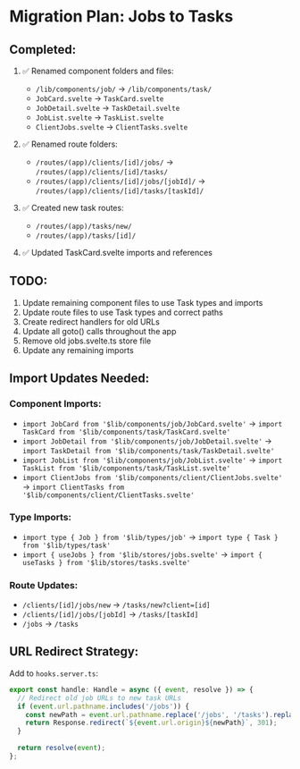 # Migration Plan: Jobs to Tasks

## Completed:
1. ✅ Renamed component folders and files:
   - `/lib/components/job/` → `/lib/components/task/`
   - `JobCard.svelte` → `TaskCard.svelte`
   - `JobDetail.svelte` → `TaskDetail.svelte`
   - `JobList.svelte` → `TaskList.svelte`
   - `ClientJobs.svelte` → `ClientTasks.svelte`

2. ✅ Renamed route folders:
   - `/routes/(app)/clients/[id]/jobs/` → `/routes/(app)/clients/[id]/tasks/`
   - `/routes/(app)/clients/[id]/jobs/[jobId]/` → `/routes/(app)/clients/[id]/tasks/[taskId]/`

3. ✅ Created new task routes:
   - `/routes/(app)/tasks/new/`
   - `/routes/(app)/tasks/[id]/`

4. ✅ Updated TaskCard.svelte imports and references

## TODO:
1. Update remaining component files to use Task types and imports
2. Update route files to use Task types and correct paths
3. Create redirect handlers for old URLs
4. Update all goto() calls throughout the app
5. Remove old jobs.svelte.ts store file
6. Update any remaining imports

## Import Updates Needed:

### Component Imports:
- `import JobCard from '$lib/components/job/JobCard.svelte'` → `import TaskCard from '$lib/components/task/TaskCard.svelte'`
- `import JobDetail from '$lib/components/job/JobDetail.svelte'` → `import TaskDetail from '$lib/components/task/TaskDetail.svelte'`
- `import JobList from '$lib/components/job/JobList.svelte'` → `import TaskList from '$lib/components/task/TaskList.svelte'`
- `import ClientJobs from '$lib/components/client/ClientJobs.svelte'` → `import ClientTasks from '$lib/components/client/ClientTasks.svelte'`

### Type Imports:
- `import type { Job } from '$lib/types/job'` → `import type { Task } from '$lib/types/task'`
- `import { useJobs } from '$lib/stores/jobs.svelte'` → `import { useTasks } from '$lib/stores/tasks.svelte'`

### Route Updates:
- `/clients/[id]/jobs/new` → `/tasks/new?client=[id]`
- `/clients/[id]/jobs/[jobId]` → `/tasks/[taskId]`
- `/jobs` → `/tasks`

## URL Redirect Strategy:

Add to `hooks.server.ts`:
```typescript
export const handle: Handle = async ({ event, resolve }) => {
  // Redirect old job URLs to new task URLs
  if (event.url.pathname.includes('/jobs')) {
    const newPath = event.url.pathname.replace('/jobs', '/tasks').replace('/jobId', '/taskId');
    return Response.redirect(`${event.url.origin}${newPath}`, 301);
  }
  
  return resolve(event);
};
```